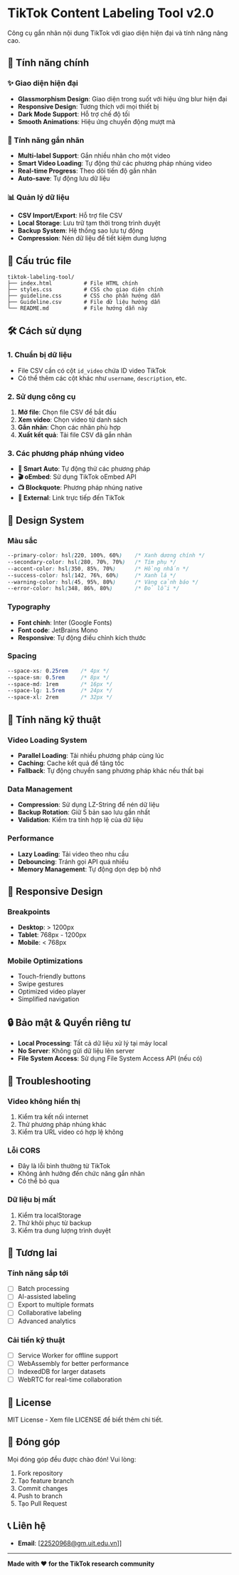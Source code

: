 # TikTok Content Labeling Tool v2.0

Công cụ gắn nhãn nội dung TikTok với giao diện hiện đại và tính năng nâng cao.

## 🚀 Tính năng chính

### ✨ Giao diện hiện đại
- **Glassmorphism Design**: Giao diện trong suốt với hiệu ứng blur hiện đại
- **Responsive Design**: Tương thích với mọi thiết bị
- **Dark Mode Support**: Hỗ trợ chế độ tối
- **Smooth Animations**: Hiệu ứng chuyển động mượt mà

### 🎯 Tính năng gắn nhãn
- **Multi-label Support**: Gắn nhiều nhãn cho một video
- **Smart Video Loading**: Tự động thử các phương pháp nhúng video
- **Real-time Progress**: Theo dõi tiến độ gắn nhãn
- **Auto-save**: Tự động lưu dữ liệu

### 📊 Quản lý dữ liệu
- **CSV Import/Export**: Hỗ trợ file CSV
- **Local Storage**: Lưu trữ tạm thời trong trình duyệt
- **Backup System**: Hệ thống sao lưu tự động
- **Compression**: Nén dữ liệu để tiết kiệm dung lượng

## 📁 Cấu trúc file

```
tiktok-labeling-tool/
├── index.html          # File HTML chính
├── styles.css          # CSS cho giao diện chính
├── guideline.css       # CSS cho phần hướng dẫn
├── Guideline.csv       # File dữ liệu hướng dẫn
└── README.md           # File hướng dẫn này
```

## 🛠️ Cách sử dụng

### 1. Chuẩn bị dữ liệu
- File CSV cần có cột `id_video` chứa ID video TikTok
- Có thể thêm các cột khác như `username`, `description`, etc.

### 2. Sử dụng công cụ
1. **Mở file**: Chọn file CSV để bắt đầu
2. **Xem video**: Chọn video từ danh sách
3. **Gắn nhãn**: Chọn các nhãn phù hợp
4. **Xuất kết quả**: Tải file CSV đã gắn nhãn

### 3. Các phương pháp nhúng video
- **🎯 Smart Auto**: Tự động thử các phương pháp
- **🎬 oEmbed**: Sử dụng TikTok oEmbed API
- **📺 Blockquote**: Phương pháp nhúng native
- **🔗 External**: Link trực tiếp đến TikTok

## 🎨 Design System

### Màu sắc
```css
--primary-color: hsl(220, 100%, 60%)    /* Xanh dương chính */
--secondary-color: hsl(280, 70%, 70%)   /* Tím phụ */
--accent-color: hsl(350, 85%, 70%)      /* Hồng nhấn */
--success-color: hsl(142, 76%, 60%)     /* Xanh lá */
--warning-color: hsl(45, 95%, 80%)      /* Vàng cảnh báo */
--error-color: hsl(348, 86%, 80%)       /* Đỏ lỗi */
```

### Typography
- **Font chính**: Inter (Google Fonts)
- **Font code**: JetBrains Mono
- **Responsive**: Tự động điều chỉnh kích thước

### Spacing
```css
--space-xs: 0.25rem    /* 4px */
--space-sm: 0.5rem     /* 8px */
--space-md: 1rem       /* 16px */
--space-lg: 1.5rem     /* 24px */
--space-xl: 2rem       /* 32px */
```

## 🔧 Tính năng kỹ thuật

### Video Loading System
- **Parallel Loading**: Tải nhiều phương pháp cùng lúc
- **Caching**: Cache kết quả để tăng tốc
- **Fallback**: Tự động chuyển sang phương pháp khác nếu thất bại

### Data Management
- **Compression**: Sử dụng LZ-String để nén dữ liệu
- **Backup Rotation**: Giữ 5 bản sao lưu gần nhất
- **Validation**: Kiểm tra tính hợp lệ của dữ liệu

### Performance
- **Lazy Loading**: Tải video theo nhu cầu
- **Debouncing**: Tránh gọi API quá nhiều
- **Memory Management**: Tự động dọn dẹp bộ nhớ

## 📱 Responsive Design

### Breakpoints
- **Desktop**: > 1200px
- **Tablet**: 768px - 1200px
- **Mobile**: < 768px

### Mobile Optimizations
- Touch-friendly buttons
- Swipe gestures
- Optimized video player
- Simplified navigation

## 🔒 Bảo mật & Quyền riêng tư

- **Local Processing**: Tất cả dữ liệu xử lý tại máy local
- **No Server**: Không gửi dữ liệu lên server
- **File System Access**: Sử dụng File System Access API (nếu có)

## 🐛 Troubleshooting

### Video không hiển thị
1. Kiểm tra kết nối internet
2. Thử phương pháp nhúng khác
3. Kiểm tra URL video có hợp lệ không

### Lỗi CORS
- Đây là lỗi bình thường từ TikTok
- Không ảnh hưởng đến chức năng gắn nhãn
- Có thể bỏ qua

### Dữ liệu bị mất
1. Kiểm tra localStorage
2. Thử khôi phục từ backup
3. Kiểm tra dung lượng trình duyệt

## 🚀 Tương lai

### Tính năng sắp tới
- [ ] Batch processing
- [ ] AI-assisted labeling
- [ ] Export to multiple formats
- [ ] Collaborative labeling
- [ ] Advanced analytics

### Cải tiến kỹ thuật
- [ ] Service Worker for offline support
- [ ] WebAssembly for better performance
- [ ] IndexedDB for larger datasets
- [ ] WebRTC for real-time collaboration

## 📄 License

MIT License - Xem file LICENSE để biết thêm chi tiết.

## 🤝 Đóng góp

Mọi đóng góp đều được chào đón! Vui lòng:
1. Fork repository
2. Tạo feature branch
3. Commit changes
4. Push to branch
5. Tạo Pull Request

## 📞 Liên hệ

- **Email**: [22520968@gm.uit.edu.vn]]
---

**Made with ❤️ for the TikTok research community** 
